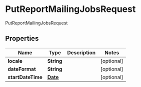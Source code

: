 

# PutReportMailingJobsRequest

PutReportMailingJobsRequest
## Properties

Name | Type | Description | Notes
------------ | ------------- | ------------- | -------------
**locale** | **String** |  |  [optional]
**dateFormat** | **String** |  |  [optional]
**startDateTime** | [**Date**](Date.md) |  |  [optional]



